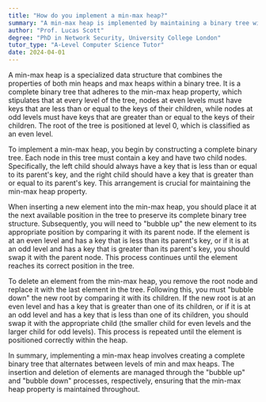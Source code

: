 ```yaml
---
title: "How do you implement a min-max heap?"
summary: "A min-max heap is implemented by maintaining a binary tree with alternating levels of min and max heaps."
author: "Prof. Lucas Scott"
degree: "PhD in Network Security, University College London"
tutor_type: "A-Level Computer Science Tutor"
date: 2024-04-01
---
```


A min-max heap is a specialized data structure that combines the properties of both min heaps and max heaps within a binary tree. It is a complete binary tree that adheres to the min-max heap property, which stipulates that at every level of the tree, nodes at even levels must have keys that are less than or equal to the keys of their children, while nodes at odd levels must have keys that are greater than or equal to the keys of their children. The root of the tree is positioned at level $0$, which is classified as an even level.

To implement a min-max heap, you begin by constructing a complete binary tree. Each node in this tree must contain a key and have two child nodes. Specifically, the left child should always have a key that is less than or equal to its parent's key, and the right child should have a key that is greater than or equal to its parent's key. This arrangement is crucial for maintaining the min-max heap property.

When inserting a new element into the min-max heap, you should place it at the next available position in the tree to preserve its complete binary tree structure. Subsequently, you will need to "bubble up" the new element to its appropriate position by comparing it with its parent node. If the element is at an even level and has a key that is less than its parent's key, or if it is at an odd level and has a key that is greater than its parent's key, you should swap it with the parent node. This process continues until the element reaches its correct position in the tree.

To delete an element from the min-max heap, you remove the root node and replace it with the last element in the tree. Following this, you must "bubble down" the new root by comparing it with its children. If the new root is at an even level and has a key that is greater than one of its children, or if it is at an odd level and has a key that is less than one of its children, you should swap it with the appropriate child (the smaller child for even levels and the larger child for odd levels). This process is repeated until the element is positioned correctly within the heap.

In summary, implementing a min-max heap involves creating a complete binary tree that alternates between levels of min and max heaps. The insertion and deletion of elements are managed through the "bubble up" and "bubble down" processes, respectively, ensuring that the min-max heap property is maintained throughout.
    